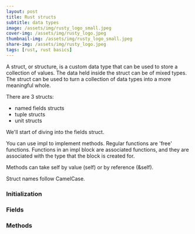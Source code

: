```yaml
---
layout: post
title: Rust structs
subtitle: data types
image: /assets/img/rusty_logo_small.jpeg
cover-img: /assets/img/rusty_logo.jpeg
thumbnail-img: /assets/img/rusty_logo_small.jpeg
share-img: /assets/img/rusty_logo.jpeg
tags: [rust, rust basics]
---
```



A struct, or structure, is a custom data type that can be used to store a collection of values. The data held inside the struct can be of mixed types. The struct can be used to turn a collection of data types into a more meaningful whole. 


There are 3 structs:
- named fields structs
- tuple structs
- unit structs

We'll start of diving into the fields struct.




You can use impl to implement methods. Regular functions are 'free' functions. Functions in an impl block are associated functions, and they are associated with the type that the block is created for.

Methods can take self by value (self) or by reference (&self).

Struct names follow CamelCase.


### Initialization


### Fields

### Methods

